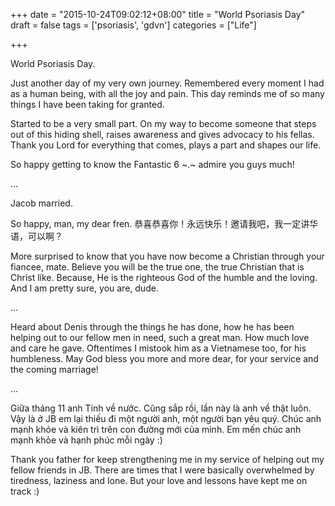 +++
date = "2015-10-24T09:02:12+08:00"
title = "World Psoriasis Day"
draft = false
tags = ['psoriasis', 'gdvn']
categories = ["Life"]

+++

World Psoriasis Day.

Just another day of my very own journey. Remembered every moment I had as a human being, with all the joy and pain. This day reminds me of so many things I have been taking for granted.

Started to be a very small part. On my way to become someone that steps out of this hiding shell, raises awareness and gives advocacy to his fellas. Thank you Lord for everything that comes, plays a part and shapes our life.

So happy getting to know the Fantastic 6 ~.~ admire you guys much!

...

Jacob married.

So happy, man, my dear fren. 恭喜恭喜你！永远快乐！邀请我吧，我一定讲华语，可以啊？

More surprised to know that you have now become a Christian through your fiancee, mate. Believe you will be the true one, the true Christian that is Christ like. Because, He is the righteous God of the humble and the loving. And I am pretty sure, you are, dude.

...

Heard about Denis through the things he has done, how he has been helping out to our fellow men in need, such a great man. How much love and care he gave. Oftentimes I mistook him as a Vietnamese too, for his humbleness. May God bless you more and more dear, for your service and the coming marriage!

...

Giữa tháng 11 anh Tính về nước. Cũng sắp rồi, lần này là anh về thật luôn. Vậy là ở JB em lại thiếu đi một người anh, một người bạn yêu quý. Chúc anh mạnh khỏe và kiên trì trên con đường mới của mình. Em mến chúc anh mạnh khỏe và hạnh phúc mỗi ngày :)

Thank you father for keep strengthening me in my service of helping out my fellow friends in JB. There are times that I were basically overwhelmed by tiredness, laziness and lone. But your love and lessons have kept me on track :)